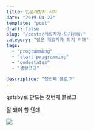 ```yaml
---
title: 입문개발자 시작
date: "2019-04-27"
template: "post"
draft: false
slug: "/posts/개발자가-되기위해/"
category: "입문 개발자가 되기 위해"
tags:
  - "programming"
  - "start programming"
  - "codestates"
  - "생활코딩"
  
description: "첫번째 블로그"
---
```


gatsby로 만드는 첫번째 블로그

잘 돼야 할 텐데

![](/media/image-2.jpg)

